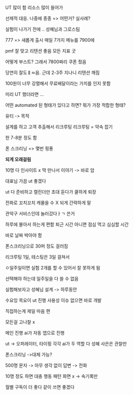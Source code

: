 UT 많이 함
리소스 많이 들어가

선제적 대응. 나중에 종종
=> 어떤거? 실사례?

실험이 나가기 전에 ..
성혜님과 그로스팀

777 => 새롭게 출시
매일 7가지 메뉴를 7900에

pmf 잘 맞고 리텐션 좋음
모든 지표 굿

어떻게 부스트?
그래서 7800짜리 쿠폰 줬음

당연히 잘도ㅒㅆ음. 근데 2-3주 지나니 리텐션 깨짐

100원이 너무 강렬해서 무료배달이라는 가치를 인지 못함

미리 UT 했더라면 ...

어떤 automated 된 형태가 있다고 하면?
뭐가 가장 적합한 형태?

유티 -> 목적

설계를 하고 고객 추출해서 리크루팅
리크루팅 = 약속 잡기

한 7-8분 정도 함

폰 스크리닝 => 몇번 핑퐁

**되게 오래걸림**

10명 다 인사이트 x
딱 만나서 이야기 -> 바로 암

대표님 가끔 ut
좋겠다

ut 다 준비하고 캘린더만 초대
듣다가 쿨하게 퇴장

전화로 꼬치꼬치 캐물을 수 X
되게 간략하게 말

관악구 서비스인데 놀러갔다ㅏㄱ 쓴거

하루에 몰아서 하는게 편함
퇴근 시간 아니면 점심 먹고 심심할 시간

바로 날짜 박아야 함

폰스크리닝으로 30퍼 정도 걸러짐

리크루팅 1일, 테스팅은 3일 걸쳐서

ㅇ일주일이면 실험 2개를 할 수 있어서 잘 못하게 됨

선택해야 하는데 일주일을 다 쓸 수 없음

실험해보자고 성혜님 설계 -> 하루동안

수요잉 목요이 ut 진행
사용성 이슈 없으면 바로 개발

직접하는게 제일 마음 편

모든걸 고나찰 x

메인 진행 ai가 자동
앱으로 진행

ut -> 오퍼레이터, 타이핑 각각
ai가 두 역할 다
성혜 사은은 관찰만

폰스크리닝 ->대체 가능?

500명 문자 -> 아무 생각 없이 답변 -> 전화

10명 정도 하면 대충 행동 패턴
화면 x -> 속기록만

월별 구독이 더 좋다
같이 쓰면 좋겠다
